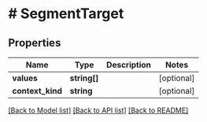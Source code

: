 # # SegmentTarget

## Properties

Name | Type | Description | Notes
------------ | ------------- | ------------- | -------------
**values** | **string[]** |  | [optional]
**context_kind** | **string** |  | [optional]

[[Back to Model list]](../../README.md#models) [[Back to API list]](../../README.md#endpoints) [[Back to README]](../../README.md)
